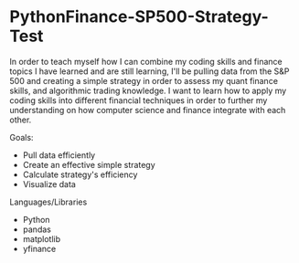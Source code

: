 # PythonFinance-SP500-Strategy-Test
In order to teach myself how I can combine my coding skills and finance topics I have learned and are still learning, I'll be pulling data from the S&amp;P 500 and creating a simple strategy in order to assess my quant finance skills, and algorithmic trading knowledge. I want to learn how to apply my coding skills into different financial techniques in order to further my understanding on how computer science and finance integrate with each other. 

Goals: 
- Pull data efficiently
- Create an effective simple strategy
- Calculate strategy's efficiency
- Visualize data

Languages/Libraries
- Python
- pandas
- matplotlib
- yfinance


